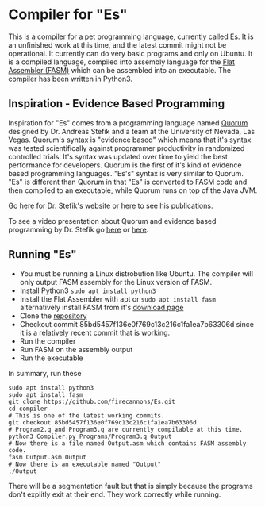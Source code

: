 # Compiler for "Es"

This is a compiler for a pet programming language, currently called [Es](https://blazblue.wiki/wiki/Es).  It is an unfinished work at this time, and the latest commit might not be operational.  It currently can do very basic programs and only on Ubuntu.  It is a compiled language, compiled into assembly language for the [Flat Assembler (FASM)](https://flatassembler.net/) which can be assembled into an executable.  The compiler has been written in Python3.
 
## Inspiration - Evidence Based Programming
Inspiration for "Es" comes from a programming language named [Quorum](https://quorumlanguage.com/) designed by Dr. Andreas Stefik and a team at the University of Nevada, Las Vegas.  Quorum's syntax is "evidence based" which means that it's syntax was tested scientifically against programmer productivity in randomized controlled trials.  It's syntax was updated over time to yield the best performance for developers.  Quorum is the first of it's kind of evidence based programming languages.  "Es's" syntax is very similar to Quorum.  "Es" is different than Quorum in that "Es" is converted to FASM code and then compiled to an executable, while Quorum runs on top of the Java JVM.

Go [here](https://web.cs.unlv.edu/stefika/) for Dr. Stefik's website or [here](https://web.cs.unlv.edu/stefika/research.html) to see his publications.

To see a video presentation about Quorum and evidence based programming by Dr. Stefik go [here](https://www.youtube.com/watch?v=uEFrE6cgVNY) or [here](https://www.youtube.com/watch?v=VLBSvWZ5VuQ).

## Running "Es"
- You must be running a Linux distrobution like Ubuntu.  The compiler will only output FASM assembly for the Linux version of FASM.
- Install Python3 `sudo apt install python3`
- Install the Flat Assembler with apt or `sudo apt install fasm`<br>alternatively install FASM from it's [download page](https://flatassembler.net/download.php)
- Clone the [repository](https://github.com/firecannons/Es.git)
- Checkout commit 85bd5457f136e0f769c13c216c1fa1ea7b63306d since it is a relatively recent commit that is working.
- Run the compiler
- Run FASM on the assembly output
- Run the executable

In summary, run these
```
sudo apt install python3
sudo apt install fasm
git clone https://github.com/firecannons/Es.git
cd compiler
# This is one of the latest working commits.
git checkout 85bd5457f136e0f769c13c216c1fa1ea7b63306d
# Program2.q and Program3.q are currently compilable at this time.
python3 Compiler.py Programs/Program3.q Output
# Now there is a file named Output.asm which contains FASM assembly code.
fasm Output.asm Output
# Now there is an executable named "Output"
./Output
```
There will be a segmentation fault but that is simply because the programs don't explitly exit at their end.  They work correctly while running.

